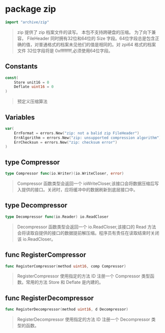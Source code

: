 # package zip

```go
import "archive/zip"
```
> zip 提供了 zip 档案文件的读写。 本包不支持跨硬盘的压缩。 为了向下兼容， FileHeader 同时拥有32位和64位的 Size 字段。64位字段总是包含正确的值，对普通格式的档案未见他们的值是相同的。对 zpi64 格式的档案文件 32位字段将是 0xffffffff,必须使用64位字段。

## Constants
```go
const(
	Store unit16 = 0
	Deflate uint16 = 0
)
```
> 预定义压缩算法

## Variables
```go
var(
	ErrFormat = errors.New("zip: not a balid zip FileHeader")
	ErrAlgorithm = errors.New("zip: unsupported compression algorithm")
	ErrChecksun = errors.New("zip: checksum error")
)
```

## type Compressor
```go
type Compressor func(io.Writer)(io.WriteCloser, error)
```
> Compressor 函数类型会返回一个 ioWriteCloser,该接口会将数据压缩后写入提供的接口。关闭时，应将缓冲中的数据刷新到底层接口中。

## type Decompressor
```go
type Decompressor func(io.Reader) io.ReadCloser
```
> Decompressor 函数类型会返回一个 io.ReadCloser,该接口的 Read 方法会将读取自提供的接口的数据提前解压缩。程序员有责任在读取结束时关闭该 io.ReadCloser。

## func RegisterCompressor
```go
func RegisterCompressor(method uint16, comp Compressor)
```
> RegisterCompressor 使用指定的方法 ID 注册一个 Compressor 类型函数。常用的方法 Store 和 Deflate 是内建的。

## func RegisterDecompressor
```go
func RegisterDecompressor(method uint16, d Decompressor)
```
> RegisterDecompressor 使用指定的方法 ID 注册一个 Decompressor 类型的函数。 
